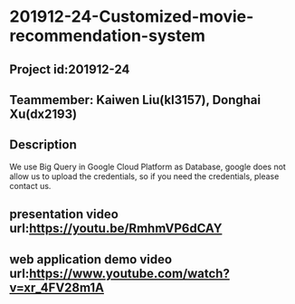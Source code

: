 # 201912-24-Customized-movie-recommendation-system
## Project id:201912-24
## Teammember: Kaiwen Liu(kl3157), Donghai Xu(dx2193)
## Description
We use Big Query in Google Cloud Platform as Database, google does not allow us to upload the credentials, so if you need the credentials, please contact us.
## presentation video url:https://youtu.be/RmhmVP6dCAY
## web application demo video url:https://www.youtube.com/watch?v=xr_4FV28m1A
